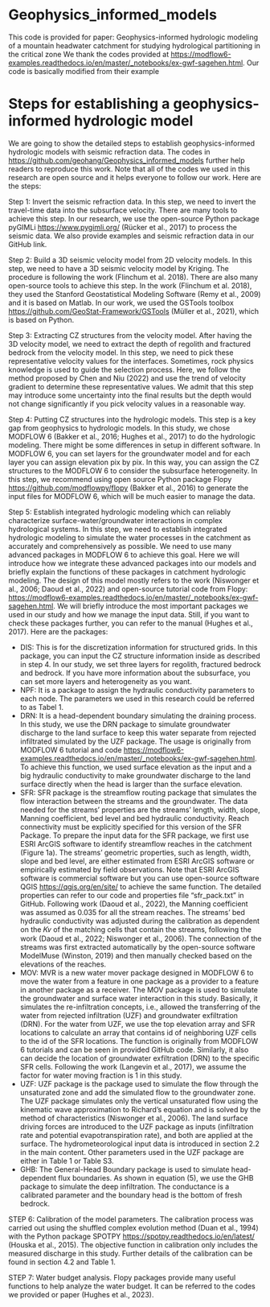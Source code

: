 # Geophysics_informed_models

This code is provided for paper: Geophysics-informed hydrologic modeling of a mountain headwater catchment for studying hydrological partitioning in the critical zone
We thank the codes provided at https://modflow6-examples.readthedocs.io/en/master/_notebooks/ex-gwf-sagehen.html. Our code is basically modified from their example

# Steps for establishing a geophysics-informed hydrologic model
We are going to show the detailed steps to establish geophysics-informed hydrologic models with seismic refraction data. The codes in https://github.com/geohang/Geophysics_informed_models further help readers to reproduce this work. Note that all of the codes we used in this research are open source and it helps everyone to follow our work. Here are the steps:

Step 1: Invert the seismic refraction data. In this step, we need to invert the travel-time data into the subsurface velocity. There are many tools to achieve this step. In our research, we use the open-source Python package pyGIMLi https://www.pygimli.org/ (Rücker et al., 2017) to process the seismic data. We also provide examples and seismic refraction data in our GitHub link.

Step 2: Build a 3D seismic velocity model from 2D velocity models. In this step, we need to have a 3D seismic velocity model by Kriging. The procedure is following the work (Flinchum et al. 2018). There are also many open-source tools to achieve this step. In the work (Flinchum et al. 2018), they used the Stanford Geostatistical Modeling Software (Remy et al., 2009) and it is based on Matlab. In our work, we used the GSTools toolbox https://github.com/GeoStat-Framework/GSTools (Müller et al., 2021), which is based on Python.

Step 3: Extracting CZ structures from the velocity model. After having the 3D velocity model, we need to extract the depth of regolith and fractured bedrock from the velocity model. In this step, we need to pick these representative velocity values for the interfaces. Sometimes, rock physics knowledge is used to guide the selection process. Here, we follow the method proposed by Chen and Niu (2022) and use the trend of velocity gradient to determine these representative values. We admit that this step may introduce some uncertainty into the final results but the depth would not change significantly if you pick velocity values in a reasonable way. 

Step 4: Putting CZ structures into the hydrologic models. This step is a key gap from geophysics to hydrologic models. In this study, we chose MODFLOW 6 (Bakker et al., 2016; Hughes et al., 2017) to do the hydrologic modeling. There might be some differences in setup in different software. In MODFLOW 6, you can set layers for the groundwater model and for each layer you can assign elevation pix by pix. In this way, you can assign the CZ structures to the MODFLOW 6 to consider the subsurface heterogeneity. In this step, we recommend using open source Python package Flopy https://github.com/modflowpy/flopy (Bakker et al., 2016) to generate the input files for MODFLOW 6, which will be much easier to manage the data.

Step 5: Establish integrated hydrologic modeling which can reliably characterize surface-water/groundwater interactions in complex hydrological systems. In this step, we need to establish integrated hydrologic modeling to simulate the water processes in the catchment as accurately and comprehensively as possible. We need to use many advanced packages in MODFLOW 6 to achieve this goal. Here we will introduce how we integrate these advanced packages into our models and briefly explain the functions of these packages in catchment hydrologic modeling. The design of this model mostly refers to the work (Niswonger et al., 2006; Daoud et al., 2022) and open-source tutorial code from Flopy:
https://modflow6-examples.readthedocs.io/en/master/_notebooks/ex-gwf-sagehen.html. 
We will briefly introduce the most important packages we used in our study and how we manage the input data. Still, if you want to check these packages further, you can refer to the manual (Hughes et al., 2017). Here are the packages:
-	DIS: This is for the discretization information for structured grids. In this package, you can input the CZ structure information inside as described in step 4. In our study, we set three layers for regolith, fractured bedrock and bedrock. If you have more information about the subsurface, you can set more layers and heterogeneity as you want. 
-	NPF: It is a package to assign the hydraulic conductivity parameters to each node. The parameters we used in this research could be referred to as Tabel 1.
-	DRN: It is a head-dependent boundary simulating the draining process. In this study, we use the DRN package to simulate groundwater discharge to the land surface to keep this water separate from rejected infiltrated simulated by the UZF package. The usage is originally from MODFLOW 6 tutorial and code https://modflow6-examples.readthedocs.io/en/master/_notebooks/ex-gwf-sagehen.html. To achieve this function, we used surface elevation as the input and a big hydraulic conductivity to make groundwater discharge to the land surface directly when the head is larger than the surface elevation. 
-	SFR: SFR package is the streamflow routing package that simulates the flow interaction between the streams and the groundwater. The data needed for the streams’ properties are the streams’ length, width, slope, Manning coefficient, bed level and bed hydraulic conductivity. Reach connectivity must be explicitly specified for this version of the SFR Package. To prepare the input data for the SFR package, we first use ESRI ArcGIS software to identify streamflow reaches in the catchment (Figure 1a). The streams’ geometric properties, such as length, width, slope and bed level, are either estimated from ESRI ArcGIS software or empirically estimated by field observations. Note that ESRI ArcGIS software is commercial software but you can use open-source software QGIS https://qgis.org/en/site/ to achieve the same function. The detailed properties can refer to our code and properties file “sfr_pack.txt” in GitHub. Following work (Daoud et al., 2022), the Manning coefficient was assumed as 0.035 for all the stream reaches. The streams’ bed hydraulic conductivity was adjusted during the calibration as dependent on the 𝐾𝑣 of the matching cells that contain the streams, following the work (Daoud et al., 2022; Niswonger et al., 2006). The connection of the streams was first extracted automatically by the open-source software ModelMuse (Winston, 2019) and then manually checked based on the elevations of the reaches. 
-	MOV: MVR is a new water mover package designed in MODFLOW 6 to move the water from a feature in one package as a provider to a feature in another package as a receiver. The MOV package is used to simulate the groundwater and surface water interaction in this study. Basically, it simulates the re-infiltration concepts, i.e., allowed the transferring of the water from rejected infiltration (UZF) and groundwater exfiltration (DRN). For the water from UZF, we use the top elevation array and SFR locations to calculate an array that contains id of neighboring UZF cells to the id of the SFR locations. The function is originally from MODFLOW 6 tutorials and can be seen in provided GitHub code. Similarly, it also can decide the location of groundwater exfiltration (DRN) to the specific SFR cells. Following the work (Langevin et al., 2017), we assume the factor for water moving fraction is 1 in this study.  
-	UZF: UZF package is the package used to simulate the flow through the unsaturated zone and add the simulated flow to the groundwater zone. The UZF package simulates only the vertical unsaturated flow using the kinematic wave approximation to Richard’s equation and is solved by the method of characteristics (Niswonger et al., 2006). The land surface driving forces are introduced to the UZF package as inputs (infiltration rate and potential evapotranspiration rate), and both are applied at the surface. The hydrometeorological input data is introduced in section 2.2 in the main content. Other parameters used in the UZF package are either in Table 1 or Table S3. 
-	GHB: The General-Head Boundary package is used to simulate head-dependent flux boundaries. As shown in equation (5), we use the GHB package to simulate the deep infiltration. The conductance is a calibrated parameter and the boundary head is the bottom of fresh bedrock.

STEP 6: Calibration of the model parameters. The calibration process was carried out using the shuffled complex evolution method (Duan et al., 1994) with the Python package SPOTPY https://spotpy.readthedocs.io/en/latest/ (Houska et al., 2015). The objective function in calibration only includes the measured discharge in this study. Further details of the calibration can be found in section 4.2 and Table 1. 

STEP 7: Water budget analysis. Flopy packages provide many useful functions to help analyze the water budget. It can be referred to the codes we provided or paper (Hughes et al., 2023).


